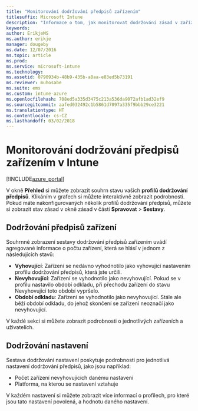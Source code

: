 ```yaml
---
title: "Monitorování dodržování předpisů zařízením"
titlesuffix: Microsoft Intune
description: "Informace o tom, jak monitorovat dodržování zásad v zařízeních"
keywords: 
author: ErikjeMS
ms.author: erikje
manager: dougeby
ms.date: 12/07/2016
ms.topic: article
ms.prod: 
ms.service: microsoft-intune
ms.technology: 
ms.assetid: 0790934b-48b9-435b-a8aa-e83ed5b73191
ms.reviewer: muhosabe
ms.suite: ems
ms.custom: intune-azure
ms.openlocfilehash: 708ed5a335d3475c213a536da9072afb1ad32ef9
ms.sourcegitcommit: aafed032492c1b5861d7097a335f9bbb29ce3221
ms.translationtype: HT
ms.contentlocale: cs-CZ
ms.lasthandoff: 03/02/2018
---
```

# <a name="monitor-device-compliance-in-intune"></a>Monitorování dodržování předpisů zařízením v Intune

[!INCLUDE[azure_portal](./includes/azure_portal.md)]

V okně **Přehled** si můžete zobrazit souhrn stavu vašich **profilů dodržování předpisů**.
Klikáním v grafech si můžete interaktivně zobrazit podrobnosti. Pokud máte nakonfigurovaných několik profilů dodržování předpisů, můžete si zobrazit stav zásad v okně zásad v části **Spravovat** > **Sestavy**.

##  <a name="device-compliance"></a>Dodržování předpisů zařízení

Souhrnné zobrazení sestavy dodržování předpisů zařízením uvádí agregované informace o počtu zařízení, která se hlásí v jednom z následujících stavů:

- **Vyhovující**: Zařízení se nedávno vyhodnotilo jako vyhovující nastavením profilu dodržování předpisů, která jste určili.
- **Nevyhovující**: Zařízení se vyhodnotilo jako nevyhovující.  Pokud se v profilu nastavilo období odkladu, při přechodu zařízení do stavu Nevyhovující toto období vypršelo.
- **Období odkladu**: Zařízení se vyhodnotilo jako nevyhovující. Stále ale běží období odkladu, do jehož skončení se zařízení neoznačí jako nevyhovující.

V každé sekci si můžete zobrazit podrobnosti o jednotlivých zařízeních a uživatelích.

## <a name="setting-compliance"></a>Dodržování nastavení

Sestava dodržování nastavení poskytuje podrobnosti pro jednotlivá nastavení dodržování předpisů, jako jsou například:

- Počet zařízení nevyhovujících danému nastavení
- Platforma, na kterou se nastavení vztahuje

V každém nastavení si můžete zobrazit více informací o profilech, pro které jsou tato nastavení povolená, a hodnotu daného nastavení.
